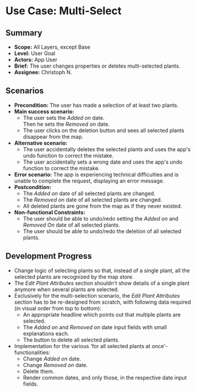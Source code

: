 # Use Case: Multi-Select

## Summary

- **Scope:** All Layers, except Base
- **Level:** User Goal
- **Actors:** App User
- **Brief:** The user changes properties or deletes multi-selected plants.
- **Assignee:** Christoph N.

## Scenarios

- **Precondition:**
  The user has made a selection of at least two plants.
- **Main success scenario:**
  - The user sets the _Added on_ date.  
    Then he sets the _Removed on_ date.
  - The user clicks on the deletion button and sees all selected plants disappear from the map.
- **Alternative scenario:**
  - The user accidentally deletes the selected plants and uses the app's undo function to correct the mistake.
  - The user accidentally sets a wrong date and uses the app's undo function to correct the mistake.
- **Error scenario:**
  The app is experiencing technical difficulties and is unable to complete the request, displaying an error message.
- **Postcondition:**
  - The _Added on_ date of all selected plants are changed.
  - The _Removed on_ date of all selected plants are changed.
  - All deleted plants are gone from the map as if they never existed.
- **Non-functional Constraints:**
  - The user should be able to undo/redo setting the _Added on_ and _Removed On_ date of all selected plants.
  - The user should be able to undo/redo the deletion of all selected plants.

## Development Progress

- Change logic of selecting plants so that, instead of a single plant, all the selected plants are recognized by the map store.
- The _Edit Plant Attributes_ section shouldn't show details of a single plant anymore when several plants are selected.
- Exclusively for the multi-selection scenario, the _Edit Plant Attributes_ section has to be re-designed from scratch, with following data required (in visual order from top to bottom):
  - An appropriate headline which points out that multiple plants are selected.
  - The _Added on_ and _Removed on_ date input fields with small explanations each.
  - The button to delete all selected plants.
- Implementation for the various 'for all selected plants at once'-functionalities:
  - Change _Added on_ date.
  - Change _Removed on_ date.
  - Delete them.
  - Render common dates, and only those, in the respective date input fields.
